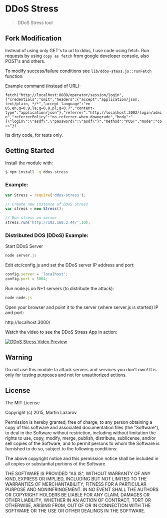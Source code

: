 # DDoS Stress

> DDoS Stress tool

## Fork Modification
Instead of using only GET's to url to ddos, I use code using fetch.
  Run requests by using `copy as fetch` from google developer console, also POST's and others.

  To modify success/failure conditions see `lib/ddos-stess.js::runFetch` function.

  Example command (instead of URL):

  `fetch("http://localhost:8080/operator/session/login", {"credentials":"omit","headers":{"accept":"application/json, text/plain, */*","accept-language":"en-US,en;q=0.9,la;q=0.8,pl;q=0.7","content-type":"application/json"},"referrer":"http://localhost:3002/login/admin","referrerPolicy":"no-referrer-when-downgrade","body":"{\"login\":\"asdf\",\"password\":\"asdf\"}","method":"POST","mode":"cors"})`

  Its dirty code, for tests only.

## Getting Started
Install the module with: 

```bash
$ npm install -g ddos-stress
```

### Example:

```javascript
var Stress = require('ddos-stress');

// Create new instance of DDoS Stress
var stress = new Stress();

// Run stress on server
stress.run('http://192.168.3.44/',10);
```

### Distributed DOS (DDoS) Example:

Start DDoS Server

```javascript
node server.js
```

Edit etc/config.js and set the  DDoS server IP address and port:

```javascript
config.server = 'localhost';
config.port = 5004;
```

Run node.js on N+1 servers (to distribute the attack):

```javascript
node node.js
```

Open your browser and point it to the server (where server.js is started) IP and port:

http://localhost:3000/


Watch the video to see the DDoS Stress App in action:

[![DDoS Stress Video Preview](http://img.youtube.com/vi/zlfNmzn3yIk/0.jpg)](http://www.youtube.com/watch?v=zlfNmzn3yIk)


## Warning
Do not use this module ta attack servers and services you don't own! 
It is only for testing purposes and not for unauthorized actions.

## License 

The MIT License

Copyright (c) 2015, Martin Lazarov

Permission is hereby granted, free of charge, to any person
obtaining a copy of this software and associated documentation
files (the "Software"), to deal in the Software without
restriction, including without limitation the rights to use,
copy, modify, merge, publish, distribute, sublicense, and/or sell
copies of the Software, and to permit persons to whom the
Software is furnished to do so, subject to the following
conditions:

The above copyright notice and this permission notice shall be
included in all copies or substantial portions of the Software.

THE SOFTWARE IS PROVIDED "AS IS", WITHOUT WARRANTY OF ANY KIND,
EXPRESS OR IMPLIED, INCLUDING BUT NOT LIMITED TO THE WARRANTIES
OF MERCHANTABILITY, FITNESS FOR A PARTICULAR PURPOSE AND
NONINFRINGEMENT. IN NO EVENT SHALL THE AUTHORS OR COPYRIGHT
HOLDERS BE LIABLE FOR ANY CLAIM, DAMAGES OR OTHER LIABILITY,
WHETHER IN AN ACTION OF CONTRACT, TORT OR OTHERWISE, ARISING
FROM, OUT OF OR IN CONNECTION WITH THE SOFTWARE OR THE USE OR
OTHER DEALINGS IN THE SOFTWARE.

